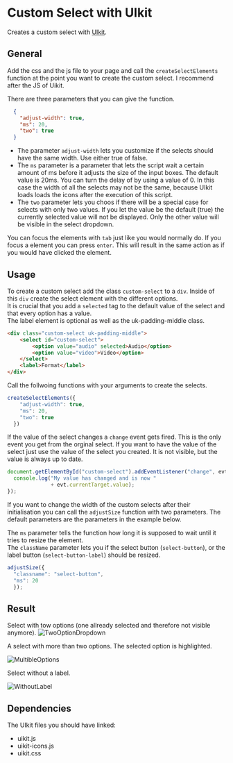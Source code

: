 # Custom Select with UIkit

Creates a custom select with [UIkit](google.com).

## General

Add the css and the js file to your page and call the `createSelectElements` function at the point you want to create the custom select. I recommend after the JS of Uikit.  

There are three parameters that you can give the function.

```json
  {
    "adjust-width": true,
    "ms": 20,
    "two": true
  }
```

+ The parameter `adjust-width` lets you customize if the selects should have the same width. Use either true of false.  
+ The `ms` parameter is a parameter that lets the script wait a certain amount of ms before it adjusts the size of the input boxes.
The default value is 20ms. You can turn the delay of by using a value of 0. In this case the width of all the selects may not be the same, because UIkit loads loads the icons after the execution of this script.  
+ The `two` parameter lets you choos if there will be a special case for selects with only two values. If you let the value be the default (true) the currently selected value will not be displayed. Only the other value will be visible in the select dropdown.  

You can focus the elements with `tab` just like you would normally do. If you focus a element you can press `enter`. This will result in the same action as if you would have clicked the element.  

## Usage

To create a custom select add the class `custom-select` to a `div`. Inside of this `div` create the select element with the different options.  
It is crucial that you add a `selected` tag to the default value of the select and that every option has a value.  
The label element is optional as well as the uk-padding-middle class.

```html
<div class="custom-select uk-padding-middle">
    <select id="custom-select">
        <option value="audio" selected>Audio</option>
        <option value="video">Video</option>
    </select>
    <label>Format</label>
</div>
```

Call the follwoing functions with your arguments to create the selects.

```JavaScript
createSelectElements({
    "adjust-width": true,
    "ms": 20,
    "two": true
  })  
```

If the value of the select changes a `change` event gets fired. This is the only event you get from the orginal select. If you want to have the value of the select just use the value of the select you created. It is not visible, but the value is always up to date.

```JavaScript
document.getElementById("custom-select").addEventListener("change", evt => {
  console.log("My value has changed and is now "  
              + evt.currentTarget.value);
});
```

If you want to change the width of the custom selects after their initialisation you can call the `adjustSize` function with two parameters. The default parameters are the parameters in the example below.

The `ms` parameter tells the function how long it is supposed to wait until it tries to resize the element.  
The `className` parameter lets you if the select button (`select-button`), or the label button (`select-button-label`) should be resized.  

```JavaScript
adjustSize({
  "classname": "select-button",
  "ms": 20
  });
```

## Result

Select with tow options (one allready selected and therefore not visible anymore).
![TwoOptionDropdown](https://i.imgur.com/Ljlcd3E.png)

A select with more than two options. The selected option is highlighted.  

![MultibleOptions](https://i.imgur.com/F2HG19k.png)

Select without a label.

![WithoutLabel](https://i.imgur.com/8KqQr7S.png)

## Dependencies

The UIkit files you should have linked:

+ uikit.js
+ uikit-icons.js
+ uikit.css
